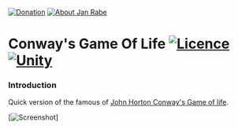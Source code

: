 [![Donation](https://img.shields.io/badge/donate-please-brightgreen.svg)](https://www.paypal.me/janrabe) [![About Jan Rabe](https://img.shields.io/badge/about-me-green.svg)](https://about.me/janrabe) 
# Conway's Game Of Life [![Licence](https://img.shields.io/badge/licence-Apache-blue.svg)](http://www.apache.org/licenses/LICENSE-2.0) [![Unity](https://img.shields.io/badge/Unity3D-5.6.1f1-blue.svg)](https://store.unity.com/download?ref=personal)

### Introduction

Quick version of the famous of [John Horton Conway's Game of life](https://en.wikipedia.org/wiki/Conway%27s_Game_of_Life).


[![Screenshot](http://i.imgur.com/DpsmQiB.png?1)]